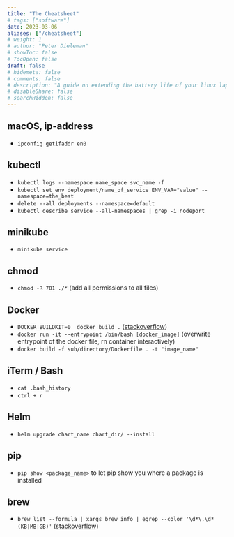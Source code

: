 ```yaml
---
title: "The Cheatsheet"
# tags: ["software"]
date: 2023-03-06
aliases: ["/cheatsheet"]
# weight: 1
# author: "Peter Dieleman"
# showToc: false
# TocOpen: false
draft: false
# hidemeta: false
# comments: false
# description: "A guide on extending the battery life of your linux laptop"
# disableShare: false
# searchHidden: false
---
```


## macOS, ip-address

- `ipconfig getifaddr en0`

## kubectl

- `kubectl logs --namespace name_space svc_name -f`
- `kubectl set env deployment/name_of_service ENV_VAR="value" --namespace=the_best`
- `delete --all deployments --namespace=default`
- `kubectl describe service --all-namespaces | grep -i nodeport`

## minikube

- `minikube service`

## chmod

- `chmod -R 701 ./*` (add all permissions to all files)

## Docker

- `DOCKER_BUILDKIT=0  docker build .` ([stackoverflow](https://stackoverflow.com/questions/64221861/an-error-failed-to-solve-with-frontend-dockerfile-v0))
- `docker run -it --entrypoint /bin/bash [docker_image]` (overwrite entrypoint of the docker file, rn container interactively)
- `docker build -f sub/directory/Dockerfile . -t "image_name"`

## iTerm / Bash

- `cat .bash_history`
- `ctrl + r`

## Helm

- `helm upgrade chart_name chart_dir/ --install`

## pip

- `pip show <package_name>` to let pip show you where a package is installed

## brew

- `brew list --formula | xargs brew info | egrep --color '\d*\.\d*(KB|MB|GB)'` ([stackoverflow](https://stackoverflow.com/questions/40065188/get-size-of-each-installed-formula-in-homebrew))